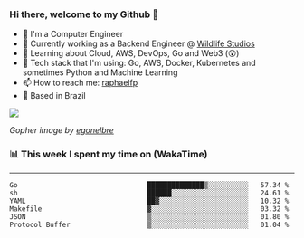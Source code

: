 ### Hi there, welcome to my Github 👋

- 📖 I'm a Computer Engineer
- 🔭 Currently working as a Backend Engineer @ [Wildlife Studios](https://wildlifestudios.com/)
- 🌱 Learning about Cloud, AWS, DevOps, Go and Web3 (😲)
- 🚀 Tech stack that I'm using: Go, AWS, Docker, Kubernetes and sometimes Python and Machine Learning
- 📫 How to reach me: [raphaelfp](https://linkedin.com/in/raphaelfp)
- 🏡 Based in Brazil

![](https://github.com/raphaelfp/gophers/blob/master/.thumb/animation/morning-coffee-3x.gif)

*Gopher image by [egonelbre](https://github.com/egonelbre/)*

### 📊 This week I spent my time on (WakaTime)

---

<!--START_SECTION:waka-->

```text
Go                                ██████████████▒░░░░░░░░░░   57.34 %
sh                                ██████░░░░░░░░░░░░░░░░░░░   24.61 %
YAML                              ██▓░░░░░░░░░░░░░░░░░░░░░░   10.32 %
Makefile                          ▓░░░░░░░░░░░░░░░░░░░░░░░░   03.32 %
JSON                              ▒░░░░░░░░░░░░░░░░░░░░░░░░   01.80 %
Protocol Buffer                   ▒░░░░░░░░░░░░░░░░░░░░░░░░   01.04 %
```

<!--END_SECTION:waka-->
